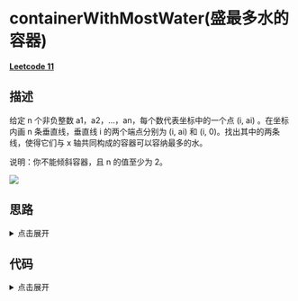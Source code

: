 # containerWithMostWater(盛最多水的容器)

[**Leetcode 11**](https://leetcode-cn.com/problems/container-with-most-water/)

## 描述

给定 n 个非负整数 a1，a2，...，an，每个数代表坐标中的一个点 (i, ai) 。在坐标内画 n 条垂直线，垂直线 i 的两个端点分别为 (i, ai) 和 (i, 0)。找出其中的两条线，使得它们与 x 轴共同构成的容器可以容纳最多的水。

说明：你不能倾斜容器，且 n 的值至少为 2。

![](https://aliyun-lc-upload.oss-cn-hangzhou.aliyuncs.com/aliyun-lc-upload/uploads/2018/07/25/question_11.jpg)

## 思路

<details>
<summary>点击展开</summary>
1. 暴力法
i,j双层遍历，每遇到两个数字就计算面积，并且更新max值，但是时间复杂度高

2. 双指针法
我们来分析这个问题的特点

* 相同高度，长度越长面积越大
* 高度受限于最短边

确定了面积之后，如果该面积是当前最大面积，那么下一个最大面积在哪呢？如果较长的指针往后挪一位，这个时候因为高度受限于最短边，所以面积一定不会变大，但是短边挪一位，有可能遇到的边比最短边长，则最大面积又一次变大，于是我们得到了结论，如果当前面积为最大面积，则使相对较短的边挪动一位

双指针法，一个指针指头，一个指尾。从头开始遍历即可

时间复杂度O(n)，空间复杂度O(1)
</details>

## 代码

<details>
<summary>点击展开</summary>

```
var maxArea = function(height) {
	let [max, i, j] = [0, 0, height.length - 1]
	while (i !== j) {
		let area = (j - i) * Math.min(height[i], height[j])
		max = Math.max(max, area)
		if (height[i] <= height[j]) {
			i++
		} else {
			j--
		}
	}
	return max
}
```

</details>